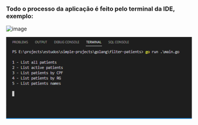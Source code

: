 ### Todo o processo da aplicação é feito pelo terminal da IDE, exemplo:

![image](https://user-images.githubusercontent.com/84058517/213876402-e6f76220-e30f-42cb-ba77-e2e3b1dbf300.png)

<img src="./golang/filter-patients/img/testing-image.png">
